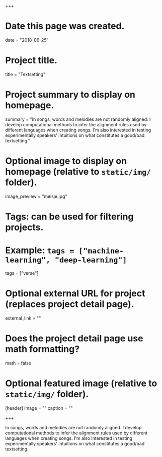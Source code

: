 +++
# Date this page was created.
date = "2018-06-25"

# Project title.
title = "Textsetting"

# Project summary to display on homepage.
summary = "In songs, words and melodies are not randomly aligned. I develop computational methods to infer the alignment rules used by different languages when creating songs. I'm also interested in testing experimentally speakers' intuitions on what constitutes a good/bad textsetting."

# Optional image to display on homepage (relative to `static/img/` folder).
image_preview = "meisje.jpg"

# Tags: can be used for filtering projects.
# Example: `tags = ["machine-learning", "deep-learning"]`
tags = ["verse"]

# Optional external URL for project (replaces project detail page).
external_link = ""

# Does the project detail page use math formatting?
math = false

# Optional featured image (relative to `static/img/` folder).
[header]
image = ""
caption = ""

+++

In songs, words and melodies are not randomly aligned. I develop computational methods to infer the alignment rules used by different languages when creating songs. I'm also interested in testing experimentally speakers' intuitions on what constitutes a good/bad textsetting.
